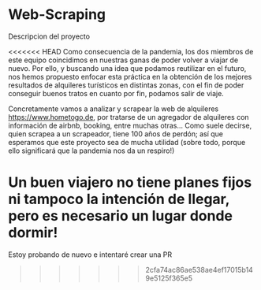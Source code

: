 # Web-Scraping

Descripcion del proyecto

<<<<<<< HEAD
Como consecuencia de la pandemia, los dos miembros de este equipo coincidimos en nuestras ganas de poder volver a viajar de nuevo. Por ello, y buscando una idea que podamos reutilizar en el futuro, nos hemos propuesto enfocar esta práctica en la obtención de los mejores resultados de alquileres turísticos en distintas zonas, con el fin de poder conseguir buenos tratos en cuanto por fin, podamos salir de viaje. 

Concretamente vamos a analizar y scrapear la web de alquileres https://www.hometogo.de, por tratarse de un agregador de alquileres con información de airbnb, booking, entre muchas otras... Como suele decirse, quien scrapea a un scrapeador, tiene 100 años de perdón; así que esperamos que este proyecto sea de mucha utilidad (sobre todo, porque ello significará que la pandemia nos da un respiro!)

Un buen viajero no tiene planes fijos ni tampoco la intención de llegar, pero es necesario un lugar donde dormir!
=======
Estoy probando de nuevo e intentaré crear una PR
>>>>>>> 2cfa74ac86ae538ae4ef17015b149e5125f365e5
